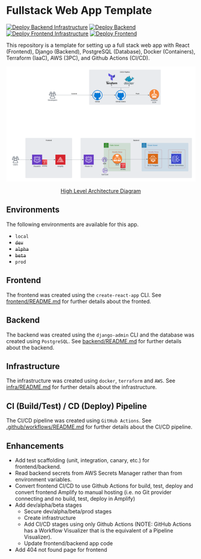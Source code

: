 # Fullstack Web App Template

[![Deploy Backend Infrastructure](https://github.com/imranmatin23/fullstack-web-app-template/actions/workflows/deploy_backend_infra.yml/badge.svg?branch=main)](https://github.com/imranmatin23/fullstack-web-app-template/actions/workflows/deploy_backend_infra.yml) [![Deploy Backend](https://github.com/imranmatin23/fullstack-web-app-template/actions/workflows/deploy_backend.yml/badge.svg)](https://github.com/imranmatin23/fullstack-web-app-template/actions/workflows/deploy_backend.yml) [![Deploy Frontend Infrastructure](https://github.com/imranmatin23/fullstack-web-app-template/actions/workflows/deploy_frontend_infra.yml/badge.svg)](https://github.com/imranmatin23/fullstack-web-app-template/actions/workflows/deploy_frontend_infra.yml) [![Deploy Frontend](https://github.com/imranmatin23/fullstack-web-app-template/actions/workflows/deploy_frontend.yml/badge.svg)](https://github.com/imranmatin23/fullstack-web-app-template/actions/workflows/deploy_frontend.yml)

This repository is a template for setting up a full stack web app with React (Frontend), Django (Backend), PostgreSQL (Database), Docker (Containers), Terraform (IaaC), AWS (3PC), and Github Actions (CI/CD).

![High Level Architecture](images/high-level-architecture.png)

<div style="text-align:center">
  <a href="https://lucid.app/lucidchart/61862a22-6730-4e64-aada-cd3617d847a3/edit?viewport_loc=-613%2C-1072%2C3552%2C1902%2C0_0&invitationId=inv_61387a4a-f09a-4db2-b2ba-9c67d432c55f">High Level Architecture Diagram</a>
</div>

## Environments

The following environments are available for this app.

- `local`
- ~~`dev`~~
- ~~`alpha`~~
- ~~`beta`~~
- `prod`

## Frontend

The frontend was created using the `create-react-app` CLI. See [frontend/README.md](frontend/README.md) for further details about the fronted.

## Backend

The backend was created using the `django-admin` CLI and the database was created using `PostgreSQL`. See [backend/README.md](backend/README.md) for further details about the backend.

## Infrastructure

The infrastructure was created using `docker`, `terraform` and `AWS`. See [infra/README.md](infra/README.md) for further details about the infrastructure.

## CI (Build/Test) / CD (Deploy) Pipeline

The CI/CD pipeline was created using `GitHub Actions`. See [.github/workflows/README.md](.github/workflows/README.md) for further details about the CI/CD pipeline.

## Enhancements

- Add test scaffolding (unit, integration, canary, etc.) for frontend/backend.
- Read backend secrets from AWS Secrets Manager rather than from environment variables.
- Convert frontend CI/CD to use Github Actions for build, test, deploy and convert frontend Amplify to manual hosting (i.e. no Git provider connecting and no build, test, deploy in Amplify)
- Add dev/alpha/beta stages
  - Secure dev/alpha/beta/prod stages
  - Create infrastructure
  - Add CI/CD stages using only Github Actions (NOTE: GitHub Actions has a Workflow Visualizer that is the equivalent of a Pipeline Visualizer).
  - Update frontend/backend app code
- Add 404 not found page for frontend
